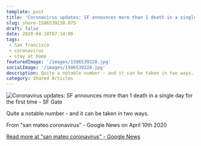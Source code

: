 ```yaml
---
template: post
title: 'Coronavirus updates: SF announces more than 1 death in a single day for the first time - SF Gate'
slug: share-1586539228.075
draft: false
date: 2020-04-10T07:14:00
tags:
 - San francisco
 - coronavirus
 - stay at home
featuredImage: '/images/1586539228.jpg'
socialImage: '/images/1586539228.jpg'
description: Quite a notable number - and it can be taken in two ways.
category: Shared Articles
---
```

![Coronavirus updates: SF announces more than 1 death in a single day for the first time - SF Gate](/images/1586539228.jpg)

Quite a notable number - and it can be taken in two ways.

From "san mateo coronavirus" - Google News on April 10th 2020
>

[Read more at "san mateo coronavirus" - Google News](https://www.sfgate.com/bayarea/article/Coronavirus-updates-Oakland-closes-streets-15192010.php)
